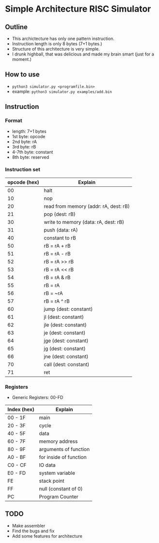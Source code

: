 # Simple Architecture RISC Simulator

## Outline
* This archictecture has only one pattern instruction.
* Instruction length is only 8 bytes (7+1 bytes.)
* Structure of this architecture is very simple.
* I drunk highball, that was delicious and made my brain smart (just for a moment.)

## How to use
* `python3 simulator.py <programfile.bin>`
* example: `python3 simulator.py examples/add.bin`

## Instruction
### Format

* length: 7+1 bytes
* 1st byte: opcode
* 2nd byte: rA
* 3rd byte: rB
* 4-7th byte: constant
* 8th byte: reserved

### Instruction set

| opcode (hex)  | Explain                                   |
|---------------|-------------------------------------------|
| 00            | halt                                      |
| 10            | nop                                       |
| 20            | read from memory (addr: rA, dest: rB)     |
| 21            | pop (dest: rB)                            |
| 30            | write to memory (data: rA, dest: rB)      |
| 31            | push (data: rA)                           |
| 40            | constant to rB                            |
| 50            | rB = rA + rB                              |
| 51            | rB = rA - rB                              |
| 52            | rB = rA >> rB                             |
| 53            | rB = rA << rB                             |
| 54            | rB = rA & rB                              |
| 55            | rB = rA | rB                              |
| 56            | rB = ~rA                                  |
| 57            | rB = rA ^ rB                              |
| 60            | jump (dest: constant)                     |
| 61            | jl (dest: constant)                       |
| 62            | jle (dest: constant)                      |
| 63            | je (dest: constant)                       |
| 64            | jge (dest: constant)                      |
| 65            | jg (dest: constant)                       |
| 66            | jne (dest: constant)                      |
| 70            | call (dest: constant)                     |
| 71            | ret                                       |

### Registers
* Generic Registers: 00-FD

| Index (hex)   | Explain                                   |
|---------------|-------------------------------------------|
| 00 - 1F       | main                                      |
| 20 - 3F       | cycle                                     |
| 40 - 5F       | data                                      |
| 60 - 7F       | memory address                            |
| 80 - 9F       | arguments of function                     |
| A0 - BF       | for inside of function                    |
| C0 - CF       | IO data                                   |
| E0 - FD       | system variable                           |
| FE            | stack point                               |
| FF            | null (constant of 0)                      |
| PC            | Program Counter                           |

## TODO
* Make assembler
* Find the bugs and fix
* Add some features for architecture
